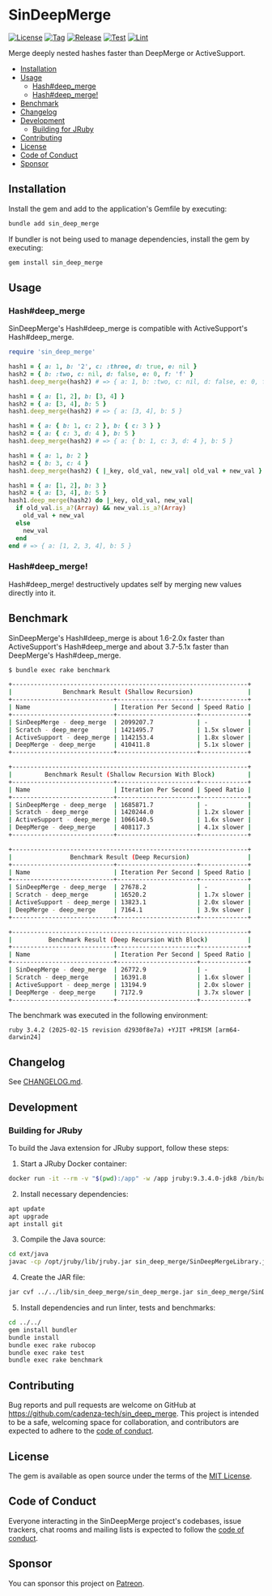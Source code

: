# SinDeepMerge

[![License](https://img.shields.io/github/license/cadenza-tech/sin_deep_merge?label=License&labelColor=343B42&color=blue)](https://github.com/cadenza-tech/sin_deep_merge/blob/main/LICENSE.txt) [![Tag](https://img.shields.io/github/tag/cadenza-tech/sin_deep_merge?label=Tag&logo=github&labelColor=343B42&color=2EBC4F)](https://github.com/cadenza-tech/sin_deep_merge/blob/main/CHANGELOG.md) [![Release](https://github.com/cadenza-tech/sin_deep_merge/actions/workflows/release.yml/badge.svg)](https://github.com/cadenza-tech/sin_deep_merge/actions?query=workflow%3Arelease) [![Test](https://github.com/cadenza-tech/sin_deep_merge/actions/workflows/test.yml/badge.svg)](https://github.com/cadenza-tech/sin_deep_merge/actions?query=workflow%3Atest) [![Lint](https://github.com/cadenza-tech/sin_deep_merge/actions/workflows/lint.yml/badge.svg)](https://github.com/cadenza-tech/sin_deep_merge/actions?query=workflow%3Alint)

Merge deeply nested hashes faster than DeepMerge or ActiveSupport.

- [Installation](#installation)
- [Usage](#usage)
  - [Hash#deep\_merge](#hashdeep_merge)
  - [Hash#deep\_merge!](#hashdeep_merge-1)
- [Benchmark](#benchmark)
- [Changelog](#changelog)
- [Development](#development)
  - [Building for JRuby](#building-for-jruby)
- [Contributing](#contributing)
- [License](#license)
- [Code of Conduct](#code-of-conduct)
- [Sponsor](#sponsor)

## Installation

Install the gem and add to the application's Gemfile by executing:

```bash
bundle add sin_deep_merge
```

If bundler is not being used to manage dependencies, install the gem by executing:

```bash
gem install sin_deep_merge
```

## Usage

### Hash#deep_merge

SinDeepMerge's Hash#deep_merge is compatible with ActiveSupport's Hash#deep_merge.

```ruby
require 'sin_deep_merge'

hash1 = { a: 1, b: '2', c: :three, d: true, e: nil }
hash2 = { b: :two, c: nil, d: false, e: 0, f: 'f' }
hash1.deep_merge(hash2) # => { a: 1, b: :two, c: nil, d: false, e: 0, f: 'f' }

hash1 = { a: [1, 2], b: [3, 4] }
hash2 = { a: [3, 4], b: 5 }
hash1.deep_merge(hash2) # => { a: [3, 4], b: 5 }

hash1 = { a: { b: 1, c: 2 }, b: { c: 3 } }
hash2 = { a: { c: 3, d: 4 }, b: 5 }
hash1.deep_merge(hash2) # => { a: { b: 1, c: 3, d: 4 }, b: 5 }

hash1 = { a: 1, b: 2 }
hash2 = { b: 3, c: 4 }
hash1.deep_merge(hash2) { |_key, old_val, new_val| old_val + new_val } # => { a: 1, b: 5, c: 4 }

hash1 = { a: [1, 2], b: 3 }
hash2 = { a: [3, 4], b: 5 }
hash1.deep_merge(hash2) do |_key, old_val, new_val|
  if old_val.is_a?(Array) && new_val.is_a?(Array)
    old_val + new_val
  else
    new_val
  end
end # => { a: [1, 2, 3, 4], b: 5 }
```

### Hash#deep_merge!

Hash#deep_merge! destructively updates self by merging new values directly into it.

## Benchmark

SinDeepMerge's Hash#deep_merge is about 1.6-2.0x faster than ActiveSupport's Hash#deep_merge and about 3.7-5.1x faster than DeepMerge's Hash#deep_merge.

```bash
$ bundle exec rake benchmark

+-----------------------------------------------------------------+
|              Benchmark Result (Shallow Recursion)               |
+----------------------------+----------------------+-------------+
| Name                       | Iteration Per Second | Speed Ratio |
+----------------------------+----------------------+-------------+
| SinDeepMerge - deep_merge  | 2099207.7            | -           |
| Scratch - deep_merge       | 1421495.7            | 1.5x slower |
| ActiveSupport - deep_merge | 1142153.4            | 1.8x slower |
| DeepMerge - deep_merge     | 410411.8             | 5.1x slower |
+----------------------------+----------------------+-------------+

+-----------------------------------------------------------------+
|         Benchmark Result (Shallow Recursion With Block)         |
+----------------------------+----------------------+-------------+
| Name                       | Iteration Per Second | Speed Ratio |
+----------------------------+----------------------+-------------+
| SinDeepMerge - deep_merge  | 1685871.7            | -           |
| Scratch - deep_merge       | 1420244.0            | 1.2x slower |
| ActiveSupport - deep_merge | 1066140.5            | 1.6x slower |
| DeepMerge - deep_merge     | 408117.3             | 4.1x slower |
+----------------------------+----------------------+-------------+

+-----------------------------------------------------------------+
|                Benchmark Result (Deep Recursion)                |
+----------------------------+----------------------+-------------+
| Name                       | Iteration Per Second | Speed Ratio |
+----------------------------+----------------------+-------------+
| SinDeepMerge - deep_merge  | 27678.2              | -           |
| Scratch - deep_merge       | 16520.2              | 1.7x slower |
| ActiveSupport - deep_merge | 13823.1              | 2.0x slower |
| DeepMerge - deep_merge     | 7164.1               | 3.9x slower |
+----------------------------+----------------------+-------------+

+-----------------------------------------------------------------+
|          Benchmark Result (Deep Recursion With Block)           |
+----------------------------+----------------------+-------------+
| Name                       | Iteration Per Second | Speed Ratio |
+----------------------------+----------------------+-------------+
| SinDeepMerge - deep_merge  | 26772.9              | -           |
| Scratch - deep_merge       | 16391.8              | 1.6x slower |
| ActiveSupport - deep_merge | 13194.9              | 2.0x slower |
| DeepMerge - deep_merge     | 7172.9               | 3.7x slower |
+----------------------------+----------------------+-------------+
```

The benchmark was executed in the following environment:

`ruby 3.4.2 (2025-02-15 revision d2930f8e7a) +YJIT +PRISM [arm64-darwin24]`

## Changelog

See [CHANGELOG.md](https://github.com/cadenza-tech/sin_deep_merge/blob/main/CHANGELOG.md).

## Development

### Building for JRuby

To build the Java extension for JRuby support, follow these steps:

1. Start a JRuby Docker container:

```bash
docker run -it --rm -v "$(pwd):/app" -w /app jruby:9.3.4.0-jdk8 /bin/bash
```

2. Install necessary dependencies:

```bash
apt update
apt upgrade
apt install git
```

3. Compile the Java source:

```bash
cd ext/java
javac -cp /opt/jruby/lib/jruby.jar sin_deep_merge/SinDeepMergeLibrary.java
```

4. Create the JAR file:

```bash
jar cvf ../../lib/sin_deep_merge/sin_deep_merge.jar sin_deep_merge/SinDeepMergeLibrary.class
```

5. Install dependencies and run linter, tests and benchmarks:

```bash
cd ../../
gem install bundler
bundle install
bundle exec rake rubocop
bundle exec rake test
bundle exec rake benchmark
```

## Contributing

Bug reports and pull requests are welcome on GitHub at https://github.com/cadenza-tech/sin_deep_merge. This project is intended to be a safe, welcoming space for collaboration, and contributors are expected to adhere to the [code of conduct](https://github.com/cadenza-tech/sin_deep_merge/blob/main/CODE_OF_CONDUCT.md).

## License

The gem is available as open source under the terms of the [MIT License](https://github.com/cadenza-tech/sin_deep_merge/blob/main/LICENSE.txt).

## Code of Conduct

Everyone interacting in the SinDeepMerge project's codebases, issue trackers, chat rooms and mailing lists is expected to follow the [code of conduct](https://github.com/cadenza-tech/sin_deep_merge/blob/main/CODE_OF_CONDUCT.md).

## Sponsor

You can sponsor this project on [Patreon](https://patreon.com/CadenzaTech).
